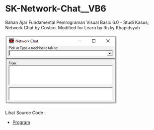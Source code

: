 # SK-Network-Chat__VB6
Bahan Ajar Fundamental Pemrograman Visual Basic 6.0 - Studi Kasus; Network Chat by Costco. Modified for Learn by Rizky Khapidsyah<br><br>
<img src="https://github.com/RizkyKhapidsyah/SK-Network-Chat__VB6/blob/main/result/001.PNG"><br><br>
Lihat Source Code : <br>
- <a href="https://github.com/RizkyKhapidsyah/SK-Network-Chat__VB6/blob/main/Form1.frm">Program</a>
